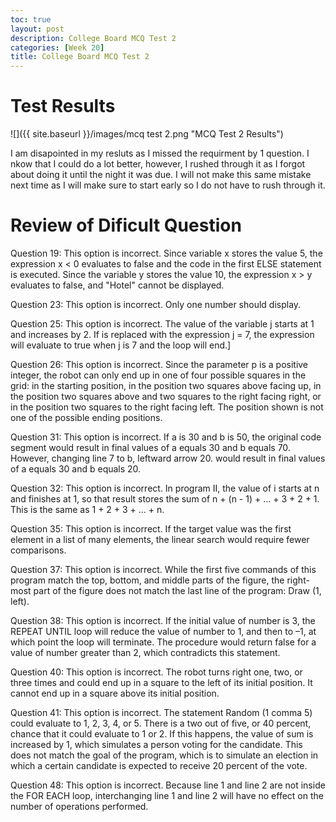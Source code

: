 ```yaml
---
toc: true
layout: post
description: College Board MCQ Test 2
categories: [Week 20]
title: College Board MCQ Test 2
---
```


# Test Results

![]({{ site.baseurl }}/images/mcq test 2.png "MCQ Test 2 Results")

I am disapointed in my resluts as I missed the requirment by 1 question. I nkow that I could do a lot better, however, I rushed through it as I forgot about doing it until the night it was due. I will not make this same mistake next time as I will make sure to start early so I do not have to rush through it.

# Review of Dificult Question

Question 19: This option is incorrect. Since variable x stores the value 5, the expression x < 0 evaluates to false and the code in the first ELSE statement is executed. Since the variable y stores the value 10, the expression x > y evaluates to false, and "Hotel" cannot be displayed.

Question 23: This option is incorrect. Only one number should display.

Question 25: This option is incorrect. The value of the variable j starts at 1 and increases by 2. If is replaced with the expression j = 7, the expression will evaluate to true when j is 7 and the loop will end.]

Question 26: This option is incorrect. Since the parameter p is a positive integer, the robot can only end up in one of four possible squares in the grid: in the starting position, in the position two squares above facing up, in the position two squares above and two squares to the right facing right, or in the position two squares to the right facing left. The position shown is not one of the possible ending positions.

Question 31: This option is incorrect. If a is 30 and b is 50, the original code segment would result in final values of a equals 30 and b equals 70.  However, changing line 7 to b, leftward arrow 20. would result in final values of a equals 30 and b equals 20. 

Question 32: This option is incorrect. In program II, the value of i starts at n and finishes at 1, so that result stores the sum of n + (n - 1) + ... + 3 + 2 + 1. This is the same as 1 + 2 + 3 + ... + n.

Question 35: This option is incorrect. If the target value was the first element in a list of many elements, the linear search would require fewer comparisons.

Question 37: This option is incorrect. While the first five commands of this program match the top, bottom, and middle parts of the figure, the right-most part of the figure does not match the last line of the program: Draw (1, left).

Question 38: This option is incorrect. If the initial value of number is 3, the REPEAT UNTIL loop will reduce the value of number to 1, and then to –1, at which point the loop will terminate. The procedure would return false for a value of number greater than 2, which contradicts this statement.

Question 40: This option is incorrect. The robot turns right one, two, or three times and could end up in a square to the left of its initial position. It cannot end up in a square above its initial position.

Question 41: This option is incorrect. The statement Random (1 comma 5) could evaluate to 1, 2, 3, 4, or 5. There is a two out of five, or 40 percent, chance that it could evaluate to 1 or 2. If this happens, the value of  sum is increased by 1, which simulates a person voting for the candidate. This does not match the goal of the program, which is to simulate an election in which a certain candidate is expected to receive 20 percent of the vote.

Question 48: This option is incorrect. Because line 1 and line 2 are not inside the FOR EACH loop, interchanging line 1 and line 2 will have no effect on the number of operations performed.
